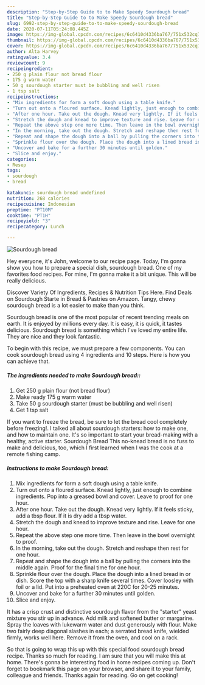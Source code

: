 ```yaml
---
description: "Step-by-Step Guide to to Make Speedy Sourdough bread"
title: "Step-by-Step Guide to to Make Speedy Sourdough bread"
slug: 6992-step-by-step-guide-to-to-make-speedy-sourdough-bread
date: 2020-07-11T05:24:08.445Z
image: https://img-global.cpcdn.com/recipes/6c6410d4336ba767/751x532cq70/sourdough-bread-recipe-main-photo.jpg
thumbnail: https://img-global.cpcdn.com/recipes/6c6410d4336ba767/751x532cq70/sourdough-bread-recipe-main-photo.jpg
cover: https://img-global.cpcdn.com/recipes/6c6410d4336ba767/751x532cq70/sourdough-bread-recipe-main-photo.jpg
author: Alta Harvey
ratingvalue: 3.4
reviewcount: 9
recipeingredient:
- 250 g plain flour not bread flour
- 175 g warm water
- 50 g sourdough starter must be bubbling and well risen
- 1 tsp salt
recipeinstructions:
- "Mix ingredients for form a soft dough using a table knife."
- "Turn out onto a floured surface. Knead lightly, just enough to combine ingredients. Pop into a greased bowl and cover. Leave to proof for one hour."
- "After one hour. Take out the dough. Knead very lightly. If it feels sticky, add a tbsp flour. If it is dry add a tbsp water."
- "Stretch the dough and knead to improve texture and rise. Leave for one hour."
- "Repeat the above step one more time. Then leave in the bowl overnight to proof."
- "In the morning, take out the dough. Stretch and reshape then rest for one hour."
- "Repeat and shape the dough into a ball by pulling the corners into the middle again. Proof for the final time for one hour."
- "Sprinkle flour over the dough. Place the dough into a lined bread in or dish. Score the top with a sharp knife several times. Cover loosley with foil or a lid. Put into a preheated oven at 220C for 20-25 minutes."
- "Uncover and bake for a further 30 minutes until golden."
- "Slice and enjoy."
categories:
- Resep
tags:
- sourdough
- bread

katakunci: sourdough bread undefined
nutrition: 268 calories
recipecuisine: Indonesian
preptime: "PT10M"
cooktime: "PT1H"
recipeyield: "3"
recipecategory: Lunch

---
```



![Sourdough bread](https://img-global.cpcdn.com/recipes/6c6410d4336ba767/751x532cq70/sourdough-bread-recipe-main-photo.jpg)

Hey everyone, it's John, welcome to our recipe page. Today, I'm gonna show you how to prepare a special dish, sourdough bread. One of my favorites food recipes. For mine, I'm gonna make it a bit unique. This will be really delicious.

Discover Variety Of Ingredients, Recipes &amp; Nutrition Tips Here. Find Deals on Sourdough Starte in Bread &amp; Pastries on Amazon. Tangy, chewy sourdough bread is a lot easier to make than you think.

Sourdough bread is one of the most popular of recent trending meals on earth. It is enjoyed by millions every day. It is easy, it is quick, it tastes delicious. Sourdough bread is something which I've loved my entire life. They are nice and they look fantastic.


To begin with this recipe, we must prepare a few components. You can cook sourdough bread using 4 ingredients and 10 steps. Here is how you can achieve that.

##### The ingredients needed to make Sourdough bread::

1. Get 250 g plain flour (not bread flour)
1. Make ready 175 g warm water
1. Take 50 g sourdough starter (must be bubbling and well risen)
1. Get 1 tsp salt


If you want to freeze the bread, be sure to let the bread cool completely before freezing!. I talked all about sourdough starters: how to make one, and how to maintain one. It&#39;s so important to start your bread-making with a healthy, active starter. Sourdough Bread This no-knead bread is no fuss to make and delicious, too, which I first learned when I was the cook at a remote fishing camp. 

##### Instructions to make Sourdough bread:

1. Mix ingredients for form a soft dough using a table knife.
1. Turn out onto a floured surface. Knead lightly, just enough to combine ingredients. Pop into a greased bowl and cover. Leave to proof for one hour.
1. After one hour. Take out the dough. Knead very lightly. If it feels sticky, add a tbsp flour. If it is dry add a tbsp water.
1. Stretch the dough and knead to improve texture and rise. Leave for one hour.
1. Repeat the above step one more time. Then leave in the bowl overnight to proof.
1. In the morning, take out the dough. Stretch and reshape then rest for one hour.
1. Repeat and shape the dough into a ball by pulling the corners into the middle again. Proof for the final time for one hour.
1. Sprinkle flour over the dough. Place the dough into a lined bread in or dish. Score the top with a sharp knife several times. Cover loosley with foil or a lid. Put into a preheated oven at 220C for 20-25 minutes.
1. Uncover and bake for a further 30 minutes until golden.
1. Slice and enjoy.


It has a crisp crust and distinctive sourdough flavor from the &#34;starter&#34; yeast mixture you stir up in advance. Add milk and softened butter or margarine. Spray the loaves with lukewarm water and dust generously with flour. Make two fairly deep diagonal slashes in each; a serrated bread knife, wielded firmly, works well here. Remove it from the oven, and cool on a rack. 

So that is going to wrap this up with this special food sourdough bread recipe. Thanks so much for reading. I am sure that you will make this at home. There's gonna be interesting food in home recipes coming up. Don't forget to bookmark this page on your browser, and share it to your family, colleague and friends. Thanks again for reading. Go on get cooking!
